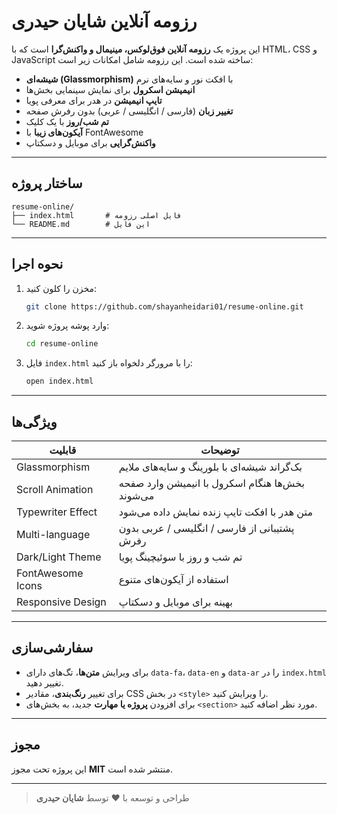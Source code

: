 # رزومه آنلاین شایان حیدری

این پروژه یک **رزومه آنلاین فوق‌لوکس، مینیمال و واکنش‌گرا** است که با HTML، CSS و JavaScript ساخته شده است. این رزومه شامل امکانات زیر است:

* **شیشه‌ای (Glassmorphism)** با افکت نور و سایه‌های نرم
* **انیمیشن اسکرول** برای نمایش سینمایی بخش‌ها
* **تایپ انیمیشن** در هدر برای معرفی پویا
* **تغییر زبان** (فارسی / انگلیسی / عربی) بدون رفرش صفحه
* **تم شب/روز** با یک کلیک
* **آیکون‌های زیبا** با FontAwesome
* **واکنش‌گرایی** برای موبایل و دسکتاپ

---

## ساختار پروژه

```
resume-online/
├── index.html       # فایل اصلی رزومه
└── README.md        # این فایل
```

---

## نحوه اجرا

1. مخزن را کلون کنید:

   ```bash
   git clone https://github.com/shayanheidari01/resume-online.git
   ```
2. وارد پوشه پروژه شوید:

   ```bash
   cd resume-online
   ```
3. فایل `index.html` را با مرورگر دلخواه باز کنید:

   ```bash
   open index.html
   ```

---

## ویژگی‌ها

| قابلیت            | توضیحات                                          |
| ----------------- | ------------------------------------------------ |
| Glassmorphism     | بک‌گراند شیشه‌ای با بلورینگ و سایه‌های ملایم     |
| Scroll Animation  | بخش‌ها هنگام اسکرول با انیمیشن وارد صفحه می‌شوند |
| Typewriter Effect | متن هدر با افکت تایپ زنده نمایش داده می‌شود      |
| Multi-language    | پشتیبانی از فارسی / انگلیسی / عربی بدون رفرش     |
| Dark/Light Theme  | تم شب و روز با سوئیچینگ پویا                     |
| FontAwesome Icons | استفاده از آیکون‌های متنوع                       |
| Responsive Design | بهینه برای موبایل و دسکتاپ                       |

---

## سفارشی‌سازی

* برای ویرایش **متن‌ها**، تگ‌های دارای `data-fa`، `data-en` و `data-ar` را در `index.html` تغییر دهید.
* برای تغییر **رنگ‌بندی**، مقادیر CSS در بخش `<style>` را ویرایش کنید.
* برای افزودن **پروژه یا مهارت** جدید، به بخش‌های `<section>` مورد نظر اضافه کنید.

---

## مجوز

این پروژه تحت مجوز **MIT** منتشر شده است.

---

> طراحی و توسعه با ❤️ توسط **شایان حیدری**
